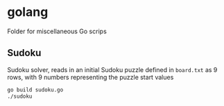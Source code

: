 # golang
Folder for miscellaneous Go scrips

## Sudoku
Sudoku solver, reads in an initial Sudoku puzzle defined in `board.txt` as 9 rows, with 9 numbers representing the puzzle start values
```bash
go build sudoku.go
./sudoku
```
